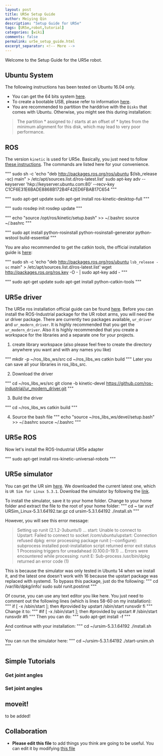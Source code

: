 ```yaml
---
layout: post
title: UR5e Setup Guide
author: Meiying Qin
description: "Setup Guide for UR5e"
tags: [UR5e,robot,tutorial]
categories: [wiki]
comments: false
permalink: ur5e_setup_guide.html
excerpt_separator: <!-- More -->
---
```


Welcome to the Setup Guide for the UR5e robot.

## Ubuntu System

The following instructions has been tested on Ubuntu 16.04 only.
- You can get the 64 bits system [here](http://releases.ubuntu.com/16.04/).
- To create a bootable USB, please refer to information [here](https://tutorials.ubuntu.com/tutorial/tutorial-create-a-usb-stick-on-windows#0).
- You are recommended to partition the harddrive with the `Disks` that comes with Ubuntu. Otherwise, you might see this during installation:
> The partition * assigned to / starts at an offset of * bytes from the minimum alignment for this disk, which may lead to very poor performance.


## ROS

The version `kinetic` is used for UR5e. Basically, you just need to follow [these instructions](http://wiki.ros.org/kinetic/Installation/Ubuntu). The commands are listed here for your convenience.

"""
sudo sh -c 'echo "deb http://packages.ros.org/ros/ubuntu $(lsb_release -sc) main" > /etc/apt/sources.list.d/ros-latest.list'
sudo apt-key adv --keyserver 'hkp://keyserver.ubuntu.com:80' --recv-key C1CF6E31E6BADE8868B172B4F42ED6FBAB17C654
"""

"""
sudo apt-get update
sudo apt-get install ros-kinetic-desktop-full
"""

"""
sudo rosdep init
rosdep update
"""

"""
echo "source /opt/ros/kinetic/setup.bash" >> \~/.bashrc
source \~/.bashrc
"""

"""
sudo apt install python-rosinstall python-rosinstall-generator python-wstool build-essential
"""

You are also recommended to get the catkin tools, the official installation guide is [here](https://catkin-tools.readthedocs.io/en/latest/installing.html):

"""
sudo sh -c 'echo "deb http://packages.ros.org/ros/ubuntu `lsb_release -sc` main" > /etc/apt/sources.list.d/ros-latest.list'
wget http://packages.ros.org/ros.key -O - | sudo apt-key add -
"""

"""
sudo apt-get update
sudo apt-get install python-catkin-tools
"""

## UR5e driver
The UR5e ros installation official guide can be found [here](http://wiki.ros.org/action/show/universal_robots?action=show&redirect=universal_robot). Before you can install the ROS-Industrial package for the UR robot arms, you will need the ur driver package. There are currently two packages available, `ur_driver` and `ur_modern_driver`. It is highly recommended that you get the `ur_modern_driver`. Also it is highly recommended that you create a workspace for the libraries and a separate one for your projects.

1. create library workspace (also please feel free to create the directory anywhere you want and with any names you like)

"""
mkdir -p \~/ros_libs_ws/src
cd \~/ros_libs_ws
catkin build
"""
Later you can save all your libraries in ros_libs_src.

2. Download the driver

"""
cd \~/ros_libs_ws/src
git clone -b kinetic-devel https://github.com/ros-industrial/ur_modern_driver.git
"""


3. Build the driver

"""
cd \~/ros_libs_ws
catkin build
"""

4. Source the bash file
"""
echo "source \~/ros_libs_ws/devel/setup.bash" >> \~/.bashrc
source \~/.bashrc
"""

## UR5e ROS
Now let's install the ROS-Industrial UR5e adapter

"""
sudo apt-get install ros-kinetic-universal-robots
"""

## UR5e simulator
You can get the UR sim [here](https://www.universal-robots.com/download/?option=51846#section41511). We downloaded the current latest one, which is `UR Sim for Linux 5.3.1`. Download the simulator by following the [link](https://www.universal-robots.com/download/?option=51846#).

To install the simulator, save it to your home folder. Change to your home folder and extract the file to the root of your home folder:
"""
cd \~
tar xvzf URSim_Linux-5.3.1.64192.tar.gz
cd ursim-5.3.1.64192
./install.sh
"""

However, you will see this error message:

> Setting up runit (2.1.2-3ubuntu1) ...
> start: Unable to connect to Upstart: Failed to connect to socket /com/ubuntu/upstart: Connection refused
> dpkg: error processing package runit (--configure):
>  subprocess installed post-installation script returned error exit status 1
> Processing triggers for ureadahead (0.100.0-19.1) ...
> Errors were encountered while processing:
>  runit
> E: Sub-process /usr/bin/dpkg returned an error code (1)


This is because the simulator was only tested in Ubuntu 14 when we install it, and the latest one doesn't work with 16 because the upstart package was replaced with systemd. To bypass this package, just do the following:
"""
cd /var/lib/dpkg/info/
sudo subl runit.postinst
"""

Of course, you can use any text editor you like here. You just need to comment out the following lines (which is lines 58-60 on my installation):
"""
if [ -x /sbin/start ]; then #provided by upstart
  /sbin/start runsvdir
fi
""" 
Change it to:
"""
\#if [ -x /sbin/start ]; then \#provided by upstart
\#  /sbin/start runsvdir
\#fi
"""
Then you can do:
"""
sudo apt-get install -f
"""

And continue with your installation:
"""
cd \~/ursim-5.3.1.64192
./install.sh
"""

You can run the simulator here:
"""
cd \~/ursim-5.3.1.64192
./start-ursim.sh
"""

## Simple Tutorials
### Get joint angles
### Set joint angles

## moveit!

to be added!

## Collaboration

- **Please edit this file** to add things you think are going to be useful. You can edit it by modifying [this file](https://github.com/ScazLab/ScazLab.github.io/blob/master/_posts/2019-07-12-UR5e-setup-guide.md)

